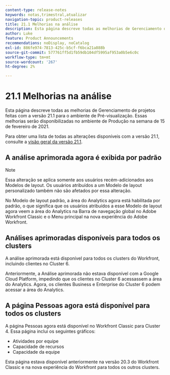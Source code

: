```yaml
---
content-type: release-notes
keywords: notas,trimestral,atualizar
navigation-topic: product-releases
title: 21.1 Melhorias na análise
description: Esta página descreve todas as melhorias de Gerenciamento de projetos feitas com a versão 21.1 para o ambiente de Pré-visualização. Essas melhorias serão disponibilizadas no ambiente de Produção na semana de 15 de fevereiro de 2021.
author: Luke
feature: Product Announcements
recommendations: noDisplay, noCatalog
exl-id: 886fe974-7813-425c-b5cf-f6bca21a888b
source-git-commit: 577761ff5d1fb59db104df5995af953a0b5e6c0c
workflow-type: tm+mt
source-wordcount: '267'
ht-degree: 2%

---
```


# 21.1 Melhorias na análise

Esta página descreve todas as melhorias de Gerenciamento de projetos feitas com a versão 21.1 para o ambiente de Pré-visualização. Essas melhorias serão disponibilizadas no ambiente de Produção na semana de 15 de fevereiro de 2021.

Para obter uma lista de todas as alterações disponíveis com a versão 21.1, consulte a [visão geral da versão 21.1](../../../product-announcements/product-releases/21.1-release-activity/21-1-release-overview.md).

## A análise aprimorada agora é exibida por padrão

>[!NOTE]
>
>Essa alteração se aplica somente aos usuários recém-adicionados aos Modelos de layout. Os usuários atribuídos a um Modelo de layout personalizado também não são afetados por essa alteração.

No Modelo de layout padrão, a área do Analytics agora está habilitada por padrão, o que significa que os usuários atribuídos a esse Modelo de layout agora veem a área do Analytics na Barra de navegação global no Adobe Workfront Classic e o Menu principal na nova experiência do Adobe Workfront.


## Análises aprimoradas disponíveis para todos os clusters

A análise aprimorada está disponível para todos os clusters do Workfront, incluindo clientes no Cluster 6.

Anteriormente, a Análise aprimorada não estava disponível com a Google Cloud Platform, impedindo que os clientes no Cluster 6 acessassem a área do Analytics. Agora, os clientes Business e Enterprise do Cluster 6 podem acessar a área do Analytics.


## A página Pessoas agora está disponível para todos os clusters

A página Pessoas agora está disponível no Workfront Classic para Cluster 4. Essa página inclui os seguintes gráficos:

* Atividades por equipe
* Capacidade de recursos
* Capacidade da equipe

Esta página estava disponível anteriormente na versão 20.3 do Workfront Classic e na nova experiência do Workfront para todos os outros clusters.


